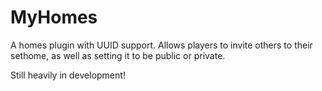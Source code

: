 # MyHomes
A homes plugin with UUID support. Allows players to invite others to their sethome, as well as setting it to be public or private.

Still heavily in development!
